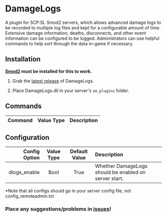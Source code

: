 # DamageLogs
A plugin for SCP:SL Smod2 servers, which allows advanced damage logs to be recorded to multiple log files and kept for a configurable amount of time. Extensive damage information, deaths, disconnects, and other event information can be configured to be logged. Administrators can use helpful commands to help sort through the data in-game if necessary.

## Installation
**[Smod2](https://github.com/Grover-c13/Smod2) must be installed for this to work.**

1. Grab the [latest release](https://github.com/NeonWizard/SCP-DamageLogs/releases/latest) of DamageLogs.
2) Place DamageLogs.dll in your server's `sm_plugins` folder.

## Commands
Command | Value Type | Description
--- | :---: | ---

## Configuration
Config Option | Value Type | Default Value | Description
--: | :---: | :---: | :--
dlogs_enable | Bool | True | Whether DamageLogs should be enabled on server start.

*Note that all configs should go in your server config file, not config_remoteadmin.txt

### Place any suggestions/problems in [issues](https://github.com/NeonWizard/SCP-DamageLogs/issues)!
